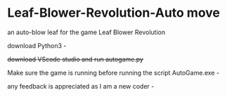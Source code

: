 # Leaf-Blower-Revolution-Auto move
an auto-blow leaf for the game Leaf Blower Revolution

 download Python3 -

~~download VScode studio and run autogame.py~~

 Make sure the game is running before running the script AutoGame.exe -

 any feedback is appreciated as I am a new coder -

